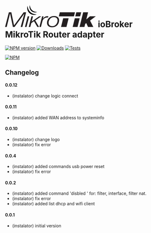 ![Logo](admin/mikrotik_admin.png)
ioBroker MikroTik Router adapter
=================
[![NPM version](http://img.shields.io/npm/v/iobroker.mikrotik.svg)](https://www.npmjs.com/package/iobroker.mikrotik)
[![Downloads](https://img.shields.io/npm/dm/iobroker.mikrotik.svg)](https://www.npmjs.com/package/iobroker.mikrotik)
[![Tests](http://img.shields.io/travis/instalator/ioBroker.mikrotik/master.svg)](https://travis-ci.org/instalator/ioBroker.mikrotik)

[![NPM](https://nodei.co/npm/iobroker.mikrotik.png?downloads=true)](https://nodei.co/npm/iobroker.mikrotik/)

## Changelog

#### 0.0.12
* (instalator) change logic connect

#### 0.0.11
* (instalator) added WAN address to systeminfo

#### 0.0.10
* (instalator) change logo
* (instalator) fix error

#### 0.0.4
* (instalator) added commands usb power reset
* (instalator) fix error

#### 0.0.2
* (instalator) added command 'disbled ' for: filter, interface, filter nat.
* (instalator) fix error
* (instalator) added list dhcp and wifi client

#### 0.0.1
* (instalator) initial version

